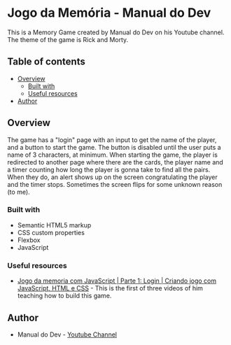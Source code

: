 # Jogo da Memória - Manual do Dev

This is a Memory Game created by Manual do Dev on his Youtube channel. The theme of the game is Rick and Morty.

## Table of contents

- [Overview](#overview)
  - [Built with](#built-with)
  - [Useful resources](#useful-resources)
- [Author](#author)

## Overview

The game has a "login" page with an input to get the name of the player, and a button to start the game. The button is disabled until the user puts a name of 3 characters, at minimum. When starting the game, the player is redirected to another page where there are the cards, the player name and a timer counting how long the player is gonna take to find all the pairs. When they do, an alert shows up on the screen congratulating the player and the timer stops. Sometimes the screen flips for some unknown reason (to me).

### Built with

- Semantic HTML5 markup
- CSS custom properties
- Flexbox
- JavaScript

### Useful resources

- [Jogo da memoria com JavaScript | Parte 1: Login | Criando jogo com JavaScript, HTML e CSS](https://youtu.be/NV88N1r2Qkg) - This is the first of three videos of him teaching how to build this game.

## Author

- Manual do Dev - [Youtube Channel](https://www.youtube.com/@ManualdoDev/featured)
